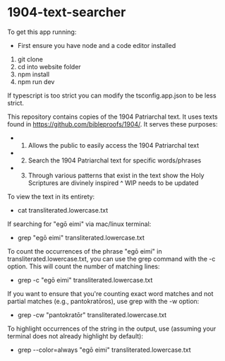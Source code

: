 # 1904-text-searcher

To get this app running:
- First ensure you have node and a code editor installed
1) git clone
2) cd into website folder
3) npm install
4) npm run dev

If typescript is too strict you can modify the tsconfig.app.json to be less strict.

This repository contains copies of the 1904 Patriarchal text. It uses texts found in https://github.com/bibleproofs/1904/.
It serves these purposes:
- 1) Allows the public to easily access the 1904 Patriarchal text
- 2) Search the 1904 Patriarchal text for specific words/phrases
- 3) Through various patterns that exist in the text show the Holy Scriptures are divinely inspired
     ^ WIP needs to be updated

To view the text in its entirety:
- cat transliterated.lowercase.txt

If searching for "egō eimi" via mac/linux terminal:
- grep "egō eimi" transliterated.lowercase.txt

To count the occurrences of the phrase "egō eimi" in transliterated.lowercase.txt, you can use the grep command with the -c option. This will count the number of matching lines:
- grep -c "egō eimi" transliterated.lowercase.txt

If you want to ensure that you're counting exact word matches and not partial matches (e.g., pantokratōros), use grep with the -w option:
- grep -cw "pantokratōr" transliterated.lowercase.txt

To highlight occurrences of the string in the output, use (assuming your terminal does not already highlight by default):
- grep --color=always "egō eimi" transliterated.lowercase.txt
